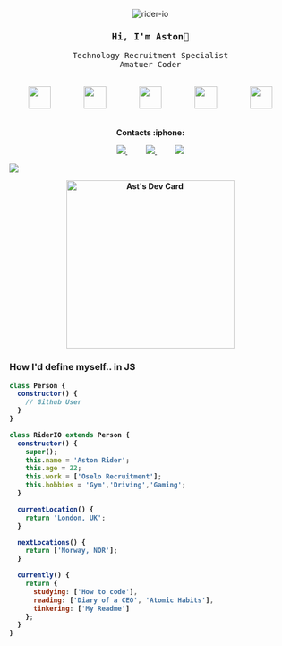 <head>
<p align="center"> <img src="https://komarev.com/ghpvc/?username=rider-io&label=Profile%20views&color=0e75b6&style=flat" alt="rider-io" /> </p>

<div align='center'>

<h3><samp><strong> Hi, I'm Aston👋 </strong> </samp></h3>


<p> <samp> Technology Recruitment Specialist <br> Amatuer Coder </samp></p>

  <br>


</div>
<div align="center">
    <img height="40" src="https://cdn.jsdelivr.net/gh/devicons/devicon/icons/linkedin/linkedin-original.svg">
    &nbsp;&nbsp;&nbsp;&nbsp;&nbsp;&nbsp;&nbsp;&nbsp;&nbsp;&nbsp;&nbsp;&nbsp;&nbsp;
    <img height="40" src="https://cdn.jsdelivr.net/gh/devicons/devicon/icons/javascript/javascript-plain.svg">
    &nbsp;&nbsp;&nbsp;&nbsp;&nbsp;&nbsp;&nbsp;&nbsp;&nbsp;&nbsp;&nbsp;&nbsp;&nbsp;
    <img height="40" src="https://cdn.jsdelivr.net/gh/devicons/devicon/icons/html5/html5-plain-wordmark.svg">
    &nbsp;&nbsp;&nbsp;&nbsp;&nbsp;&nbsp;&nbsp;&nbsp;&nbsp;&nbsp;&nbsp;&nbsp;&nbsp;
    <img height="40" src="https://cdn.jsdelivr.net/gh/devicons/devicon/icons/go/go-original-wordmark.svg" />
    &nbsp;&nbsp;&nbsp;&nbsp;&nbsp;&nbsp;&nbsp;&nbsp;&nbsp;&nbsp;&nbsp;&nbsp;&nbsp;
    <img height="40" src="https://cdn.jsdelivr.net/gh/devicons/devicon/icons/github/github-original.svg">
 
</div>
<br>

<p align="center">
<strong> Contacts :iphone: <strong>
<br>
<p align="center">
    <a href="https://github.com/rider-io">
        <img  src="https://img.shields.io/badge/github-%23100000.svg?&style=for-the-badge&logo=github&logoColor=white&link=mailto:https://github.com/rider-io">
    </a>
    &nbsp;&nbsp;&nbsp;&nbsp;&nbsp;&nbsp;&nbsp;&nbsp;&nbsp;
    <a href="mailto:astonrider2015@gmail.com">
        <img src="https://img.shields.io/badge/gmail-D14836?&style=for-the-badge&logo=gmail&logoColor=white&link=mailto:astonrider2015@gmail.com">
    </a>
    &nbsp;&nbsp;&nbsp;&nbsp;&nbsp;&nbsp;&nbsp;&nbsp;&nbsp;
    <a href="https://www.linkedin.com/in/tech--recruiter/">
        <img src="https://img.shields.io/badge/linkedin-%230077B5.svg?&style=for-the-badge&logo=linkedin&logoColor=white&link=mailto:https://www.linkedin.com/in/tech--recruiter//">
    </a>
</p>

<img src="https://user-images.githubusercontent.com/73097560/115834477-dbab4500-a447-11eb-908a-139a6edaec5c.gif">

<p align="center"><href="https://app.daily.dev/aston"><img src="https://api.daily.dev/devcards/39e7b67cc4e2413e90e245f373ecdfe0.png?r=wvl" width="300" alt="Ast's Dev Card"/>

<h3>How I'd define myself.. in JS </h3>

```javascript
class Person {
  constructor() {
    // Github User
  }
}

class RiderIO extends Person {
  constructor() {
    super();
    this.name = 'Aston Rider';
    this.age = 22;
    this.work = ['Oselo Recruitment'];
    this.hobbies = 'Gym','Driving','Gaming';
  }

  currentLocation() {
    return 'London, UK';
  }

  nextLocations() {
    return ['Norway, NOR'];
  }

  currently() {
    return {
      studying: ['How to code'],
      reading: ['Diary of a CEO', 'Atomic Habits'],
      tinkering: ['My Readme']
    };
  }
}
```




